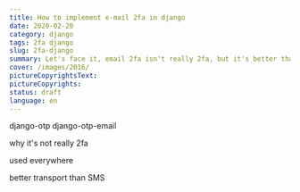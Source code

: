 ```yaml
---
title: How to implement e-mail 2fa in django
date: 2020-02-20
category: django
tags: 2fa django
slug: 2fa-django
summary: Let's face it, email 2fa isn't really 2fa, but it's better than nothing.
cover: /images/2016/
pictureCopyrightsText:
pictureCopyrights: 
status: draft
language: en
---
```


django-otp
django-otp-email

why it's not really 2fa

used everywhere

better transport than SMS


